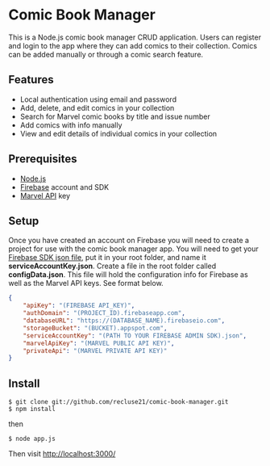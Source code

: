 # Comic Book Manager
This is a Node.js comic book manager CRUD application. Users can register and login to the app where they can add comics to their collection. Comics can be added manually or through a comic search feature.

## Features
* Local authentication using email and password
* Add, delete, and edit comics in your collection
* Search for Marvel comic books by title and issue number
* Add comics with info manually
* View and edit details of individual comics in your collection

## Prerequisites
* [Node.js](https://nodejs.org/en/)
* [Firebase](www.firebase.com) account and SDK
* [Marvel API](https://developer.marvel.com) key

## Setup
Once you have created an account on Firebase you will need to create a project for use with the comic book manager app. You will need to get your [Firebase SDK json file](https://firebase.google.com/docs/admin/setup#add_firebase_to_your_app), put it in your root folder, and name it __serviceAccountKey.json__. Create a file in the root folder called __configData.json__. This file will hold the configuration info for Firebase as well as the Marvel API keys. See format below.
```json
{
    "apiKey": "(FIREBASE API_KEY)",
    "authDomain": "(PROJECT_ID).firebaseapp.com",
    "databaseURL": "https://(DATABASE_NAME).firebaseio.com",
    "storageBucket": "(BUCKET).appspot.com",
    "serviceAccountKey": "(PATH TO YOUR FIREBASE ADMIN SDK).json",
    "marvelApiKey": "(MARVEL PUBLIC API KEY)",
    "privateApi": "(MARVEL PRIVATE API KEY)"
}
```
## Install
```
$ git clone git://github.com/recluse21/comic-book-manager.git
$ npm install
```
then

```
$ node app.js
```
Then visit [http://localhost:3000/](http://localhost:3000/)
